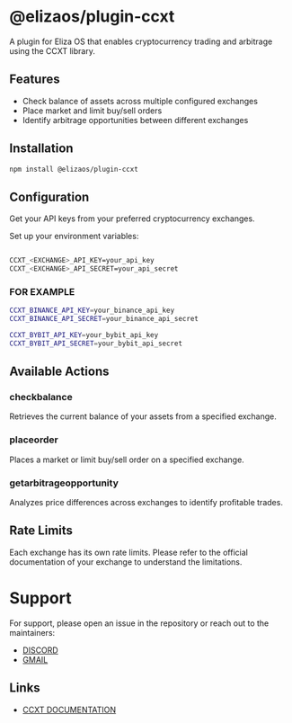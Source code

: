 # @elizaos/plugin-ccxt

A plugin for Eliza OS that enables cryptocurrency trading and arbitrage using the CCXT library.

## Features

- Check balance of assets across multiple configured exchanges
- Place market and limit buy/sell orders
- Identify arbitrage opportunities between different exchanges

## Installation

```bash
npm install @elizaos/plugin-ccxt
```

## Configuration
Get your API keys from your preferred cryptocurrency exchanges.

Set up your environment variables:

```bash

CCXT_<EXCHANGE>_API_KEY=your_api_key
CCXT_<EXCHANGE>_API_SECRET=your_api_secret
```
### FOR EXAMPLE

```bash
CCXT_BINANCE_API_KEY=your_binance_api_key
CCXT_BINANCE_API_SECRET=your_binance_api_secret

CCXT_BYBIT_API_KEY=your_bybit_api_key
CCXT_BYBIT_API_SECRET=your_bybit_api_secret
```


## Available Actions

### checkbalance
Retrieves the current balance of your assets from a specified exchange.

### placeorder
Places a market or limit buy/sell order on a specified exchange.

### getarbitrageopportunity
Analyzes price differences across exchanges to identify profitable trades.


## Rate Limits

Each exchange has its own rate limits. Please refer to the official documentation of your exchange to understand the limitations.

# Support

For support, please open an issue in the repository or reach out to the maintainers:

- [DISCORD](https://discordapp.com/users/zettdrive)
- [GMAIL](mailto:pranavjadhavworks@gmail.com)

## Links
- [CCXT DOCUMENTATION](https://docs.ccxt.com/)
